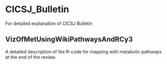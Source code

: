 # CICSJ_Bulletin
For detailed explanation of CICSJ Bulletin 

## VizOfMetUsingWikiPathwaysAndRCy3
A detailed description of the R-code for mapping with metabolic pathways at the end of the review.